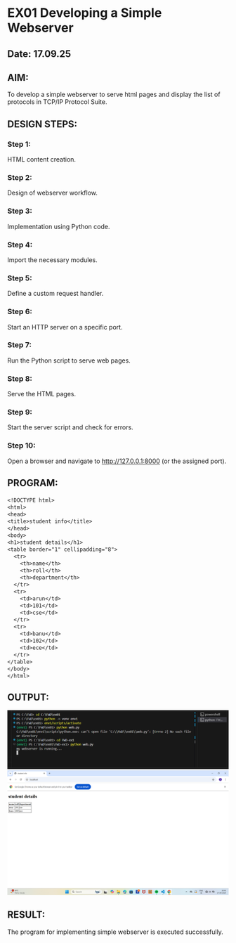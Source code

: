 # EX01 Developing a Simple Webserver
## Date: 17.09.25

## AIM:
To develop a simple webserver to serve html pages and display the list of protocols in TCP/IP Protocol Suite.

## DESIGN STEPS:
### Step 1: 
HTML content creation.

### Step 2:
Design of webserver workflow.

### Step 3:
Implementation using Python code.

### Step 4:
Import the necessary modules.

### Step 5:
Define a custom request handler.

### Step 6:
Start an HTTP server on a specific port.

### Step 7:
Run the Python script to serve web pages.

### Step 8:
Serve the HTML pages.

### Step 9:
Start the server script and check for errors.

### Step 10:
Open a browser and navigate to http://127.0.0.1:8000 (or the assigned port).

## PROGRAM:
~~~
<!DOCTYPE html>
<html>
<head>
<title>student info</title>
</head>
<body>
<h1>student details</h1>
<table border="1" cellipadding="8">
  <tr>
    <th>name</th>
    <th>roll</th>
    <th>department</th>
  </tr>
  <tr>
    <td>arun</td>
    <td>101</td>
    <td>cse</td>
  </tr>
  <tr>
    <td>banu</td>
    <td>102</td>
    <td>ece</td>
  </tr>
</table>
</body>
</html>
~~~

## OUTPUT:
![alt text](<Screenshot 2025-09-17 191241.png>)
![alt text](<Screenshot 2025-09-17 204314.png>)

## RESULT:
The program for implementing simple webserver is executed successfully.

